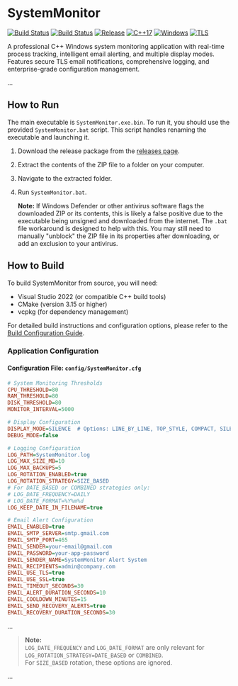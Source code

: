 # SystemMonitor

[![Build Status](https://github.com/dnguyenminh/SystemMonitor/workflows/SystemMonitor%20CI%2FCD/badge.svg)](https://github.com/dnguyenminh/SystemMonitor/actions)
[![Build Status](https://github.com/dnguyenminh/SystemMonitor/workflows/Build%20Status/badge.svg)](https://github.com/dnguyenminh/SystemMonitor/actions)
[![Release](https://img.shields.io/github/v/release/dnguyenminh/SystemMonitor)](https://github.com/dnguyenminh/SystemMonitor/releases)
[![C++17](https://img.shields.io/badge/C++-17-blue.svg)](https://en.wikipedia.org/wiki/C%2B%2B17)
[![Windows](https://img.shields.io/badge/Platform-Windows-lightgrey.svg)](https://www.microsoft.com/windows)
[![TLS](https://img.shields.io/badge/Email-TLS%20Encrypted-green.svg)](https://en.wikipedia.org/wiki/Transport_Layer_Security)

A professional C++ Windows system monitoring application with real-time process tracking, intelligent email alerting, and multiple display modes. Features secure TLS email notifications, comprehensive logging, and enterprise-grade configuration management.

...

## How to Run

The main executable is `SystemMonitor.exe.bin`. To run it, you should use the provided `SystemMonitor.bat` script. This script handles renaming the executable and launching it.

1.  Download the release package from the [releases page](https://github.com/dnguyenminh/SystemMonitor/releases).
2.  Extract the contents of the ZIP file to a folder on your computer.
3.  Navigate to the extracted folder.
4.  Run `SystemMonitor.bat`.

    **Note:** If Windows Defender or other antivirus software flags the downloaded ZIP or its contents, this is likely a false positive due to the executable being unsigned and downloaded from the internet. The `.bat` file workaround is designed to help with this. You may still need to manually "unblock" the ZIP file in its properties after downloading, or add an exclusion to your antivirus.

## How to Build

To build SystemMonitor from source, you will need:
*   Visual Studio 2022 (or compatible C++ build tools)
*   CMake (version 3.15 or higher)
*   vcpkg (for dependency management)

For detailed build instructions and configuration options, please refer to the [Build Configuration Guide](docs/BUILD_CONFIGURATION.md).

### Application Configuration

#### Configuration File: `config/SystemMonitor.cfg`

```ini
# System Monitoring Thresholds
CPU_THRESHOLD=80
RAM_THRESHOLD=80
DISK_THRESHOLD=80
MONITOR_INTERVAL=5000

# Display Configuration
DISPLAY_MODE=SILENCE  # Options: LINE_BY_LINE, TOP_STYLE, COMPACT, SILENCE
DEBUG_MODE=false

# Logging Configuration
LOG_PATH=SystemMonitor.log
LOG_MAX_SIZE_MB=10
LOG_MAX_BACKUPS=5
LOG_ROTATION_ENABLED=true
LOG_ROTATION_STRATEGY=SIZE_BASED
# For DATE_BASED or COMBINED strategies only:
# LOG_DATE_FREQUENCY=DAILY
# LOG_DATE_FORMAT=%Y%m%d
LOG_KEEP_DATE_IN_FILENAME=true

# Email Alert Configuration
EMAIL_ENABLED=true
EMAIL_SMTP_SERVER=smtp.gmail.com
EMAIL_SMTP_PORT=465
EMAIL_SENDER=your-email@gmail.com
EMAIL_PASSWORD=your-app-password
EMAIL_SENDER_NAME=SystemMonitor Alert System
EMAIL_RECIPIENTS=admin@company.com
EMAIL_USE_TLS=true
EMAIL_USE_SSL=true
EMAIL_TIMEOUT_SECONDS=30
EMAIL_ALERT_DURATION_SECONDS=10
EMAIL_COOLDOWN_MINUTES=15
EMAIL_SEND_RECOVERY_ALERTS=true
EMAIL_RECOVERY_DURATION_SECONDS=30
```

...

> **Note:**  
> `LOG_DATE_FREQUENCY` and `LOG_DATE_FORMAT` are only relevant for `LOG_ROTATION_STRATEGY=DATE_BASED` or `COMBINED`.  
> For `SIZE_BASED` rotation, these options are ignored.

...
